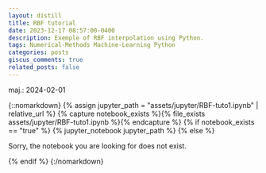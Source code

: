 ```yaml
---
layout: distill
title: RBF tutorial 
date: 2023-12-17 08:57:00-0400
description: Exemple of RBF interpolation using Python.
tags: Numerical-Methods Machine-Learning Python
categories: posts
giscus_comments: true
related_posts: false
---
```

maj.: 2024-02-01

{::nomarkdown}
{% assign jupyter_path = "assets/jupyter/RBF-tuto1.ipynb" | relative_url %}
{% capture notebook_exists %}{% file_exists assets/jupyter/RBF-tuto1.ipynb %}{% endcapture %}
{% if notebook_exists == "true" %}
    {% jupyter_notebook jupyter_path %}
{% else %}
    <p>Sorry, the notebook you are looking for does not exist.</p>
{% endif %}
{:/nomarkdown}



